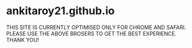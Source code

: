 # ankitaroy21.github.io


THIS SITE IS CURRENTLY OPTIMISED ONLY FOR CHROME AND SAFARI. 
PLEASE USE THE ABOVE BROSERS TO GET THE BEST EXPERIENCE.
THANK YOU!
